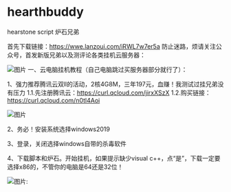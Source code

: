 # hearthbuddy
hearstone script 炉石兄弟

首先下载链接：https://wwe.lanzoui.com/iRWL7w7er5a
防止迷路，烦请关注公众号，首发新版兄弟以及测评论各类挂机云服务器：

![图片](https://uploader.shimo.im/f/zWXlzOiKvag1Pgj6.jpg!thumbnail?accessToken=eyJhbGciOiJIUzI1NiIsImtpZCI6ImRlZmF1bHQiLCJ0eXAiOiJKV1QifQ.eyJhdWQiOiJhY2Nlc3NfcmVzb3VyY2UiLCJleHAiOjE2MzYxNjk5NjQsImciOiJodlBYaGRwdnFYYzZ4R2NyIiwiaWF0IjoxNjM2MTY5NjY0LCJ1c2VySWQiOjM4NTc4OTMzfQ.y1odL_30UdL25eDXd3sGJ0goUSgm8G_bsqTbxKJqcbQ)
一、云电脑挂机教程（自己电脑跳过买服务器部分就行了）：

1、强力推荐腾讯云双ll的活动，2核4G8M，三年197元，血赚！我测试过挂兄弟没有压力
1.1.先注册腾讯云：https://curl.qcloud.com/jirxXSzX
1.2.购买链接：https://curl.qcloud.com/n0tl4Aoi

![图片](https://uploader.shimo.im/f/eFr0e2zTnwgRFFrD.png!thumbnail?accessToken=eyJhbGciOiJIUzI1NiIsImtpZCI6ImRlZmF1bHQiLCJ0eXAiOiJKV1QifQ.eyJhdWQiOiJhY2Nlc3NfcmVzb3VyY2UiLCJleHAiOjE2MzYxNjk5NjQsImciOiJodlBYaGRwdnFYYzZ4R2NyIiwiaWF0IjoxNjM2MTY5NjY0LCJ1c2VySWQiOjM4NTc4OTMzfQ.y1odL_30UdL25eDXd3sGJ0goUSgm8G_bsqTbxKJqcbQ)

2、务必！安装系统选择windows2019

3、登录，关闭选择windows自带的杀毒软件

4、下载脚本和炉石。开始挂机，如果提示缺少visual c++，点“是”，下载一定要选择x86的，不管你的电脑是64还是32位！

![图片:](https://uploader.shimo.im/f/F9qTNZAtdd6W4z21.PNG!thumbnail?accessToken=eyJhbGciOiJIUzI1NiIsImtpZCI6ImRlZmF1bHQiLCJ0eXAiOiJKV1QifQ.eyJhdWQiOiJhY2Nlc3NfcmVzb3VyY2UiLCJleHAiOjE2MzYxNjk5NjQsImciOiJodlBYaGRwdnFYYzZ4R2NyIiwiaWF0IjoxNjM2MTY5NjY0LCJ1c2VySWQiOjM4NTc4OTMzfQ.y1odL_30UdL25eDXd3sGJ0goUSgm8G_bsqTbxKJqcbQ)

